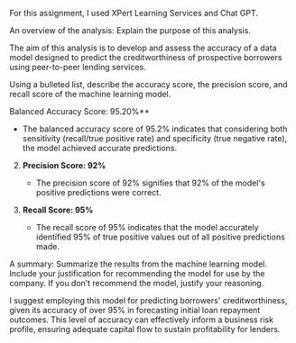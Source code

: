For this assignment, I used XPert Learning Services and Chat GPT.

An overview of the analysis: Explain the purpose of this analysis.

The aim of this analysis is to develop and assess the accuracy of a data model designed to predict the creditworthiness of prospective borrowers using peer-to-peer lending services.

Using a bulleted list, describe the accuracy score, the precision score, and recall score of the machine learning model.

Balanced Accuracy Score: 95.20%**
   - The balanced accuracy score of 95.2% indicates that considering both sensitivity (recall/true positive rate) and specificity (true negative rate), the model achieved accurate predictions.

2. **Precision Score: 92%**
   - The precision score of 92% signifies that 92% of the model's positive predictions were correct.

3. **Recall Score: 95%**
   - The recall score of 95% indicates that the model accurately identified 95% of true positive values out of all positive predictions made.
  
 A summary: Summarize the results from the machine learning model. Include your justification for recommending the model for use by the company. If you don’t recommend the model, justify your reasoning.

I suggest employing this model for predicting borrowers' creditworthiness, given its accuracy of over 95% in forecasting initial loan repayment outcomes. This level of accuracy can effectively inform a business risk profile, ensuring adequate capital flow to sustain profitability for lenders.
   
